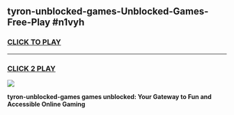 
## tyron-unblocked-games-Unblocked-Games-Free-Play #n1vyh
<h3>
<a href="https://us.freeplayer.one?title=tyron-unblocked-games&ref=9M">CLICK TO PLAY</a></h3>
<hr>

<h3>
<a href="https://us.freeplayer.one?title=tyron-unblocked-games&ref=9M">CLICK 2 PLAY</a>
  
</h3>

<a href="https://us.freeplayer.one?title=tyron-unblocked-games&ref=9M"><img src="https://clearcache.store/games.png"></a>


**tyron-unblocked-games games unblocked: Your Gateway to Fun and Accessible Online Gaming**
